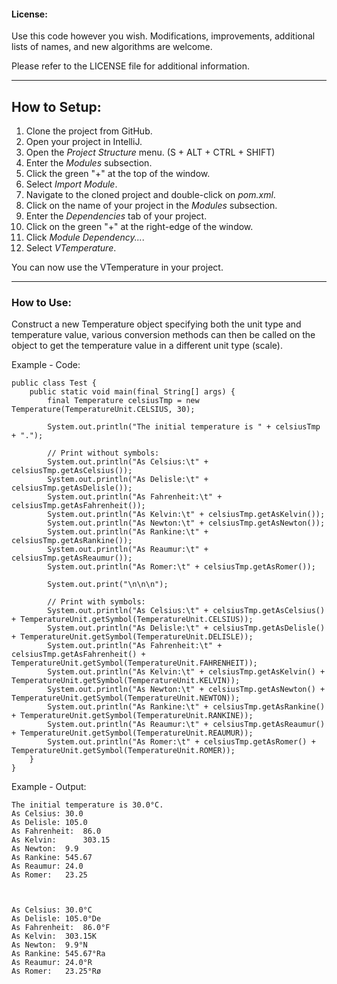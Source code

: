 #### License: 

Use this code however you wish. Modifications, improvements, additional lists of names, and new algorithms 
are welcome.

Please refer to the LICENSE file for additional information.

---

## How to Setup:

1. Clone the project from GitHub.
2. Open your project in IntelliJ.
3. Open the *Project Structure* menu. (S + ALT + CTRL + SHIFT)
4. Enter the *Modules* subsection.
5. Click the green "+" at the top of the window.
6. Select *Import Module*.
7. Navigate to the cloned project and double-click on *pom.xml*.
8. Click on the name of your project in the *Modules* subsection.
9. Enter the *Dependencies* tab of your project.
10. Click on the green "+" at the right-edge of the window.
11. Click *Module Dependency...*.
12. Select *VTemperature*.

You can now use the VTemperature in your project.

---

### How to Use:

Construct a new Temperature object specifying both the unit type and temperature value, various conversion
methods can then be called on the object to get the temperature value in a different unit type (scale).

Example - Code:

    public class Test {
        public static void main(final String[] args) {
            final Temperature celsiusTmp = new Temperature(TemperatureUnit.CELSIUS, 30);
    
            System.out.println("The initial temperature is " + celsiusTmp + ".");
    
            // Print without symbols:
            System.out.println("As Celsius:\t" + celsiusTmp.getAsCelsius());
            System.out.println("As Delisle:\t" + celsiusTmp.getAsDelisle());
            System.out.println("As Fahrenheit:\t" + celsiusTmp.getAsFahrenheit());
            System.out.println("As Kelvin:\t" + celsiusTmp.getAsKelvin());
            System.out.println("As Newton:\t" + celsiusTmp.getAsNewton());
            System.out.println("As Rankine:\t" + celsiusTmp.getAsRankine());
            System.out.println("As Reaumur:\t" + celsiusTmp.getAsReaumur());
            System.out.println("As Romer:\t" + celsiusTmp.getAsRomer());
    
            System.out.print("\n\n\n");
    
            // Print with symbols:
            System.out.println("As Celsius:\t" + celsiusTmp.getAsCelsius() + TemperatureUnit.getSymbol(TemperatureUnit.CELSIUS));
            System.out.println("As Delisle:\t" + celsiusTmp.getAsDelisle() + TemperatureUnit.getSymbol(TemperatureUnit.DELISLE));
            System.out.println("As Fahrenheit:\t" + celsiusTmp.getAsFahrenheit() + TemperatureUnit.getSymbol(TemperatureUnit.FAHRENHEIT));
            System.out.println("As Kelvin:\t" + celsiusTmp.getAsKelvin() + TemperatureUnit.getSymbol(TemperatureUnit.KELVIN));
            System.out.println("As Newton:\t" + celsiusTmp.getAsNewton() + TemperatureUnit.getSymbol(TemperatureUnit.NEWTON));
            System.out.println("As Rankine:\t" + celsiusTmp.getAsRankine() + TemperatureUnit.getSymbol(TemperatureUnit.RANKINE));
            System.out.println("As Reaumur:\t" + celsiusTmp.getAsReaumur() + TemperatureUnit.getSymbol(TemperatureUnit.REAUMUR));
            System.out.println("As Romer:\t" + celsiusTmp.getAsRomer() + TemperatureUnit.getSymbol(TemperatureUnit.ROMER));
        }
    }
    
Example - Output:

    The initial temperature is 30.0°C.
    As Celsius:	30.0
    As Delisle:	105.0
    As Fahrenheit:  86.0
    As Kelvin:      303.15
    As Newton:	9.9
    As Rankine:	545.67
    As Reaumur:	24.0
    As Romer:	23.25
    
    
    
    As Celsius:	30.0°C
    As Delisle:	105.0°De
    As Fahrenheit:	86.0°F
    As Kelvin:	303.15K
    As Newton:	9.9°N
    As Rankine:	545.67°Ra
    As Reaumur:	24.0°R
    As Romer:	23.25°Rø